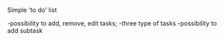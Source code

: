Simple 'to do' list

-possibility to add, remove, edit tasks;
-three type of tasks
-possibility to add subtask
